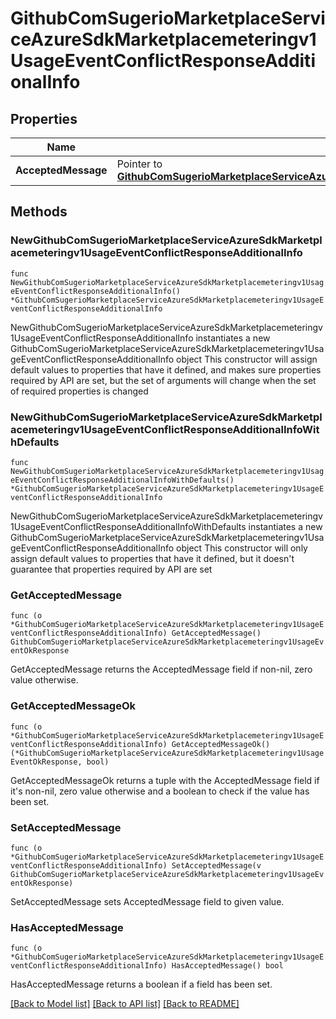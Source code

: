 # GithubComSugerioMarketplaceServiceAzureSdkMarketplacemeteringv1UsageEventConflictResponseAdditionalInfo

## Properties

Name | Type | Description | Notes
------------ | ------------- | ------------- | -------------
**AcceptedMessage** | Pointer to [**GithubComSugerioMarketplaceServiceAzureSdkMarketplacemeteringv1UsageEventOkResponse**](GithubComSugerioMarketplaceServiceAzureSdkMarketplacemeteringv1UsageEventOkResponse.md) |  | [optional] 

## Methods

### NewGithubComSugerioMarketplaceServiceAzureSdkMarketplacemeteringv1UsageEventConflictResponseAdditionalInfo

`func NewGithubComSugerioMarketplaceServiceAzureSdkMarketplacemeteringv1UsageEventConflictResponseAdditionalInfo() *GithubComSugerioMarketplaceServiceAzureSdkMarketplacemeteringv1UsageEventConflictResponseAdditionalInfo`

NewGithubComSugerioMarketplaceServiceAzureSdkMarketplacemeteringv1UsageEventConflictResponseAdditionalInfo instantiates a new GithubComSugerioMarketplaceServiceAzureSdkMarketplacemeteringv1UsageEventConflictResponseAdditionalInfo object
This constructor will assign default values to properties that have it defined,
and makes sure properties required by API are set, but the set of arguments
will change when the set of required properties is changed

### NewGithubComSugerioMarketplaceServiceAzureSdkMarketplacemeteringv1UsageEventConflictResponseAdditionalInfoWithDefaults

`func NewGithubComSugerioMarketplaceServiceAzureSdkMarketplacemeteringv1UsageEventConflictResponseAdditionalInfoWithDefaults() *GithubComSugerioMarketplaceServiceAzureSdkMarketplacemeteringv1UsageEventConflictResponseAdditionalInfo`

NewGithubComSugerioMarketplaceServiceAzureSdkMarketplacemeteringv1UsageEventConflictResponseAdditionalInfoWithDefaults instantiates a new GithubComSugerioMarketplaceServiceAzureSdkMarketplacemeteringv1UsageEventConflictResponseAdditionalInfo object
This constructor will only assign default values to properties that have it defined,
but it doesn't guarantee that properties required by API are set

### GetAcceptedMessage

`func (o *GithubComSugerioMarketplaceServiceAzureSdkMarketplacemeteringv1UsageEventConflictResponseAdditionalInfo) GetAcceptedMessage() GithubComSugerioMarketplaceServiceAzureSdkMarketplacemeteringv1UsageEventOkResponse`

GetAcceptedMessage returns the AcceptedMessage field if non-nil, zero value otherwise.

### GetAcceptedMessageOk

`func (o *GithubComSugerioMarketplaceServiceAzureSdkMarketplacemeteringv1UsageEventConflictResponseAdditionalInfo) GetAcceptedMessageOk() (*GithubComSugerioMarketplaceServiceAzureSdkMarketplacemeteringv1UsageEventOkResponse, bool)`

GetAcceptedMessageOk returns a tuple with the AcceptedMessage field if it's non-nil, zero value otherwise
and a boolean to check if the value has been set.

### SetAcceptedMessage

`func (o *GithubComSugerioMarketplaceServiceAzureSdkMarketplacemeteringv1UsageEventConflictResponseAdditionalInfo) SetAcceptedMessage(v GithubComSugerioMarketplaceServiceAzureSdkMarketplacemeteringv1UsageEventOkResponse)`

SetAcceptedMessage sets AcceptedMessage field to given value.

### HasAcceptedMessage

`func (o *GithubComSugerioMarketplaceServiceAzureSdkMarketplacemeteringv1UsageEventConflictResponseAdditionalInfo) HasAcceptedMessage() bool`

HasAcceptedMessage returns a boolean if a field has been set.


[[Back to Model list]](../README.md#documentation-for-models) [[Back to API list]](../README.md#documentation-for-api-endpoints) [[Back to README]](../README.md)


